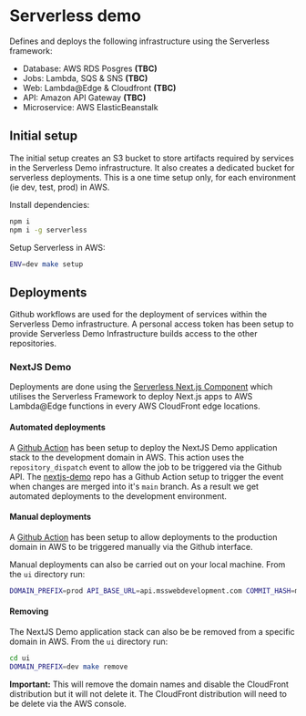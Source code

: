 # Serverless demo

Defines and deploys the following infrastructure using the Serverless framework:
- Database: AWS RDS Posgres **(TBC)**
- Jobs: Lambda, SQS & SNS **(TBC)**
- Web: Lambda@Edge & Cloudfront **(TBC)**
- API: Amazon API Gateway **(TBC)**
- Microservice: AWS ElasticBeanstalk

## Initial setup

The initial setup creates an S3 bucket to store artifacts required by services in the Serverless Demo infrastructure. It also creates a dedicated bucket for serverless deployments. This is a one time setup only, for each environment (ie dev, test, prod) in AWS.

Install dependencies:
```bash
npm i
npm i -g serverless
```

Setup Serverless in AWS:
```bash
ENV=dev make setup
```

## Deployments

Github workflows are used for the deployment of services within the Serverless Demo infrastructure. A personal access token has been setup to provide Serverless Demo Infrastructure builds access to the other repositories.

### NextJS Demo

Deployments are done using the [Serverless Next.js Component](https://www.serverless.com/blog/serverless-nextjs) which utilises the Serverless Framework to deploy Next.js apps to AWS Lambda@Edge functions in every AWS CloudFront edge locations.

#### Automated deployments

A [Github Action](./.github/workflows/ui-deploy.yml) has been setup to deploy the NextJS Demo application stack to the development domain in AWS. This action uses the `repository_dispatch` event to allow the job to be triggered via the Github API. The [nextjs-demo](https://github.com/saintybalboa/nextjs-demo) repo has a Github Action setup to trigger the event when changes are merged into it's `main` branch. As a result we get automated deployments to the development environment.

#### Manual deployments

A [Github Action](./.github/workflows/ui-manual-deploy.yml) has been setup to allow deployments to the production domain in AWS to be triggered manually via the Github interface.

Manual deployments can also be carried out on your local machine. From the `ui` directory run:
```bash
DOMAIN_PREFIX=prod API_BASE_URL=api.msswebdevelopment.com COMMIT_HASH=main make deploy
```

#### Removing

The NextJS Demo application stack can also be be removed from a specific domain in AWS.
From the `ui` directory run:
```bash
cd ui
DOMAIN_PREFIX=dev make remove
```

**Important:** This will remove the domain names and disable the CloudFront distribution but it will not delete it. The CloudFront distribution will need to be delete via the AWS console.
